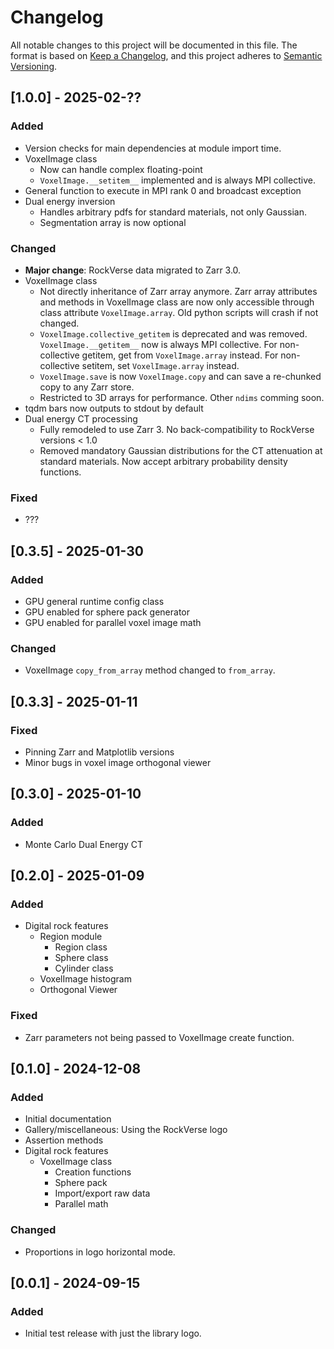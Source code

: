 # Changelog

All notable changes to this project will be documented in this file.
The format is based on [Keep a Changelog](https://keepachangelog.com/en/1.0.0/),
and this project adheres to [Semantic Versioning](https://semver.org/spec/v2.0.0.html).

## [1.0.0] - 2025-02-??
### Added
- Version checks for main dependencies at module import time.
- VoxelImage class
  - Now can handle complex floating-point
  - ``VoxelImage.__setitem__`` implemented and is always MPI collective.
- General function to execute in MPI rank 0 and broadcast exception
- Dual energy inversion
  - Handles arbitrary pdfs for standard materials, not only Gaussian.
  - Segmentation array is now optional

### Changed
- **Major change**: RockVerse data migrated to Zarr 3.0.
- VoxelImage class
  - Not directly inheritance of Zarr array anymore.
    Zarr array attributes and methods in VoxelImage class are now only
    accessible through class attribute ``VoxelImage.array``.
    Old python scripts will crash if not changed.
  - ``VoxelImage.collective_getitem`` is deprecated and was removed.
    ``VoxelImage.__getitem__`` now is always MPI collective. For non-collective
    getitem, get from ``VoxelImage.array`` instead.
    For non-collective setitem, set ``VoxelImage.array`` instead.
  - ``VoxelImage.save`` is now ``VoxelImage.copy`` and can save a re-chunked
    copy to any Zarr store.
  - Restricted to 3D arrays for performance. Other ``ndims`` comming soon.
- tqdm bars now outputs to stdout by default
- Dual energy CT processing
  - Fully remodeled to use Zarr 3. No back-compatibility to RockVerse versions < 1.0
  - Removed mandatory Gaussian distributions for the CT attenuation at standard
    materials. Now accept arbitrary probability density functions.

### Fixed
- ???

## [0.3.5] - 2025-01-30
### Added
- GPU general runtime config class
- GPU enabled for sphere pack generator
- GPU enabled for parallel voxel image math

### Changed
- VoxelImage ``copy_from_array`` method changed to ``from_array``.

## [0.3.3] - 2025-01-11

### Fixed
- Pinning Zarr and Matplotlib versions
- Minor bugs in voxel image orthogonal viewer

## [0.3.0] - 2025-01-10
### Added
- Monte Carlo Dual Energy CT


## [0.2.0] - 2025-01-09
### Added
- Digital rock features
    - Region module
        - Region class
        - Sphere class
        - Cylinder class
    - VoxelImage histogram
    - Orthogonal Viewer


### Fixed
- Zarr parameters not being passed to VoxelImage create function.


## [0.1.0] - 2024-12-08
### Added
- Initial documentation
- Gallery/miscellaneous: Using the RockVerse logo
- Assertion methods
- Digital rock features
    - VoxelImage class
        - Creation functions
        - Sphere pack
        - Import/export raw data
        - Parallel math

### Changed
- Proportions in logo horizontal mode.


## [0.0.1] - 2024-09-15
### Added
- Initial test release with just the library logo.
